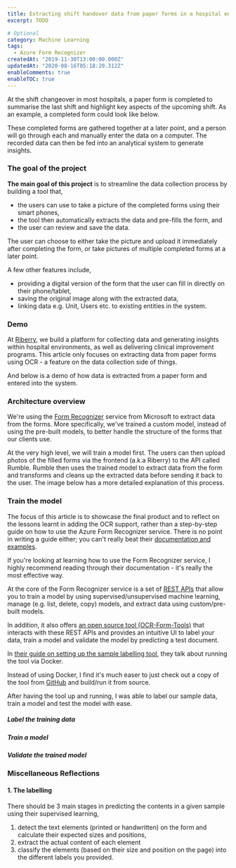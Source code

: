 ```yaml
---
title: Extracting shift handover data from paper forms in a hospital environment
excerpt: TODO

# Optional
category: Machine Learning
tags: 
  - Azure Form Recognizer
createdAt: "2019-11-30T13:00:00.000Z"
updatedAt: "2020-08-16T05:18:20.312Z"
enableComments: true
enableTOC: true
---
```


At the shift changeover in most hospitals, a paper form is completed to summarise the last shift and highlight key aspects of the upcoming shift. As an example, a completed form could look like below.

<asset src="articles/shift-handover-data-extraction/sample-original.jpg" name="An example of a completed Change of Shift Huddle form" newline></asset>

These completed forms are gathered together at a later point, and a person will go through each and manually enter the data on a computer. The recorded data can then be fed into an analytical system to generate insights.

### The goal of the project

**The main goal of this project** is to streamline the data collection process by building a tool that,

- the users can use to take a picture of the completed forms using their smart phones,
- the tool then automatically extracts the data and pre-fills the form, and
- the user can review and save the data.

The user can choose to either take the picture and upload it immediately after completing the form, or take pictures of multiple completed forms at a later point.

A few other features include,

- providing a digital version of the form that the user can fill in directly on their phone/tablet,
- saving the original image along with the extracted data,
- linking data e.g. Unit, Users etc. to existing entities in the system.

### Demo

At [Riberry](https://riberry.health), we build a platform for collecting data and generating insights within hospital environments, as well as delivering clinical improvement programs. This article only focuses on extracting data from paper forms using OCR - a feature on the data collection side of things.

And below is a demo of how data is extracted from a paper form and entered into the system.

<asset src="articles/shift-handover-data-extraction/ocr.gif" name="Extracting data from a Change of Shift Huddle form" newline></asset>

### Architecture overview

We're using the [Form Recognizer](https://azure.microsoft.com/en-au/services/cognitive-services/form-recognizer/) service from Microsoft to extract data from the forms. More specifically, we've trained a custom model, instead of using the pre-built models, to better handle the structure of the forms that our clients use.

At the very high level, we will train a model first. The users can then upload photos of the filled forms via the frontend (a.k.a Riberry) to the API called Rumble. Rumble then uses the trained model to extract data from the form and transforms and cleans up the extracted data before sending it back to the user. The image below has a more detailed explanation of this process.

<asset src="articles/shift-handover-data-extraction/architecture.png" name="Architecture Overview" newline></asset>

### Train the model

<b-alert variant="info" show>
<p>The focus of this article is to showcase the final product and to reflect on the lessons learnt in adding the OCR support, rather than a step-by-step guide on how to use the Azure Form Recognizer service. There is no point in writing a guide either; you can't really beat their <a href="https://docs.microsoft.com/en-us/azure/cognitive-services/form-recognizer/?branch=release-build-cogserv-forms-recognizer" target="_blank">documentation and examples</a>.</p>

<p>If you're looking at learning how to use the Form Recognizer service, I highly recommend reading through their documentation - it's really the most effective way.</p>
</b-alert>

At the core of the Form Recognizer service is a set of [REST APIs](https://westus2.dev.cognitive.microsoft.com/docs/services/form-recognizer-api-v2/operations/AnalyzeWithCustomForm) that allow you to train a model by using supervised/unsupervised machine learning, manage (e.g. list, delete, copy) models, and extract data using custom/pre-built models.

In addition, it also offers [an open source tool (OCR-Form-Tools)](https://github.com/microsoft/OCR-Form-Tools) that interacts with these REST APIs and provides an intuitive UI to label your data, train a model and validate the model by predicting a test document.

<b-alert variant="info" show>
<p>In <a href="https://docs.microsoft.com/en-us/azure/cognitive-services/form-recognizer/quickstarts/label-tool?tabs=v2-0#set-up-the-sample-labeling-tool" target="_blank"> their guide on setting up the sample labelling tool</a>, they talk about running the tool via Docker.</p>

<p>Instead of using Docker, I find it's much easer to just check out a copy of the tool from <a href="https://github.com/microsoft/OCR-Form-Tools" target="_blank">GitHub</a> and build/run it from source.</p>

</b-alert>

After having the tool up and running, I was able to label our sample data, train a model and test the model with ease.

<b-carousel controls indicators fade :interval="0">
  <b-carousel-slide>
    <div class="bg-gradient py-2 text-center rounded">
      <h5 class="text-light">Label the training data</h5>
    </div>
    <template v-slot:img>
      <asset src="articles/shift-handover-data-extraction/labelling-tool-labelling.png" name="Label the training data" no-zoom></asset>
    </template>
  </b-carousel-slide>
  <b-carousel-slide>
    <div class="bg-gradient py-2 text-center rounded">
      <h5 class="text-light">Train a model</h5>
    </div>
    <template v-slot:img>
      <asset src="articles/shift-handover-data-extraction/labelling-tool-train-result.png" name="Train a model" no-zoom></asset>
    </template>
  </b-carousel-slide>
  <b-carousel-slide>
    <div class="bg-gradient py-2 text-center rounded">
      <h5 class="text-light">Validate the trained model</h5>
    </div>
    <template v-slot:img>
      <asset src="articles/shift-handover-data-extraction/labelling-tool-prediction.png" name="Validate the trained model" no-zoom></asset>
    </template>
  </b-carousel-slide>
</b-carousel>

### Miscellaneous Reflections

#### 1. The labelling

There should be 3 main stages in predicting the contents in a given sample using their supervised learning,

1. detect the text elements (printed or handwritten) on the form and calculate their expected sizes and positions,
2. extract the actual content of each element
3. classify the elements (based on their size and position on the page) into the different labels you provided.
